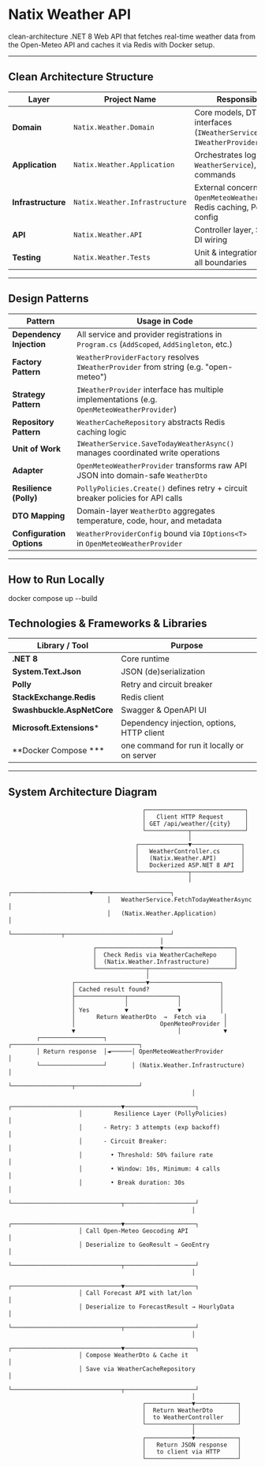 ﻿# Natix Weather API

clean-architecture .NET 8 Web API that fetches real-time weather data from the Open-Meteo API and caches it via Redis with Docker setup.

---

## Clean Architecture Structure

| Layer            | Project Name                  | Responsibility |
|------------------|-------------------------------|----------------|
| **Domain**       | `Natix.Weather.Domain`        | Core models, DTOs, interfaces (`IWeatherService`, `IWeatherProvider`) |
| **Application**  | `Natix.Weather.Application`   | Orchestrates logic (e.g. `WeatherService`), queries, commands |
| **Infrastructure**| `Natix.Weather.Infrastructure`| External concerns: `OpenMeteoWeatherProvider`, Redis caching, Polly, config |
| **API**          | `Natix.Weather.API`           | Controller layer, Swagger, DI wiring |
| **Testing**      | `Natix.Weather.Tests`         | Unit & integration tests for all boundaries |

---

## Design Patterns

| Pattern                    | Usage in Code |
|---------------------------|---------------|
| **Dependency Injection**   | All service and provider registrations in `Program.cs` (`AddScoped`, `AddSingleton`, etc.) |
| **Factory Pattern**        | `WeatherProviderFactory` resolves `IWeatherProvider` from string (e.g. "open-meteo") |
| **Strategy Pattern**       | `IWeatherProvider` interface has multiple implementations (e.g. `OpenMeteoWeatherProvider`) |
| **Repository Pattern**     | `WeatherCacheRepository` abstracts Redis caching logic |
| **Unit of Work**           | `IWeatherService.SaveTodayWeatherAsync()` manages coordinated write operations |
| **Adapter**                | `OpenMeteoWeatherProvider` transforms raw API JSON into domain-safe `WeatherDto` |
| **Resilience (Polly)**     | `PollyPolicies.Create()` defines retry + circuit breaker policies for API calls |
| **DTO Mapping**            | Domain-layer `WeatherDto` aggregates temperature, code, hour, and metadata |
| **Configuration Options**  | `WeatherProviderConfig` bound via `IOptions<T>` in `OpenMeteoWeatherProvider` |

---


## How to Run Locally

docker compose up --build


## Technologies & Frameworks & Libraries

| Library / Tool             | Purpose                                       |
|----------------------------|-----------------------------------------------|
| **.NET 8**                 | Core runtime                                  |
| **System.Text.Json**       | JSON (de)serialization                        |
| **Polly**                  | Retry and circuit breaker                     |
| **StackExchange.Redis**    | Redis client                                  |
| **Swashbuckle.AspNetCore** | Swagger & OpenAPI UI                          |
| **Microsoft.Extensions***  | Dependency injection, options, HTTP client    |
| **Docker Compose ***       | one command for run it locally or on server   |


---

## System Architecture Diagram

```plaintext
                                      ┌────────────────────────────┐
                                      │   Client HTTP Request      │
                                      │ GET /api/weather/{city}    │
                                      └────────────┬───────────────┘
                                                   │
                                    ┌──────────────▼──────────────┐
                                    │   WeatherController.cs      │
                                    │   (Natix.Weather.API)       │    
                                    │   Dockerized ASP.NET 8 API  │ 
                                    └──────────────┬──────────────┘
                                                   │
                            ┌──────────────────────▼──────────────────────┐
                            │   WeatherService.FetchTodayWeatherAsync     │
                            │   (Natix.Weather.Application)               │
                            └──────────────┬──────────────────────────────┘
                                           │
                        ┌──────────────────▼────────────────────┐
                        │  Check Redis via WeatherCacheRepo     │
                        │  (Natix.Weather.Infrastructure)       │
                        └──────────────┬────────────────────────┘
                                       │
                  ┌────────────────────▼────────────────────┐
                  │ Cached result found?                    │
                  ├──────────────┬──────────────┐           │
                  │              │              │           │
                  │ Yes          ▼              ▼           │
                  │      Return WeatherDto  →  Fetch via     │
                  │                        OpenMeteoProvider │
                  ▼                             │            ▼
        ┌──────────────────┐       ┌────────────────────────────────────┐
        │ Return response  │◄──────│ OpenMeteoWeatherProvider           │
        └──────────────────┘       │ (Natix.Weather.Infrastructure)     │
                                   └─────────────────┬──────────────────┘
                                                    │
                    ┌───────────────────────────────▼────────────────────┐
                    │         Resilience Layer (PollyPolicies)           │
                    │      - Retry: 3 attempts (exp backoff)             │
                    │      - Circuit Breaker:                            │
                    │        • Threshold: 50% failure rate               │
                    │        • Window: 10s, Minimum: 4 calls             │
                    │        • Break duration: 30s                       │
                    └───────────────────────────────┬────────────────────┘
                                                    │
                    ┌───────────────────────────────▼────────────────────┐
                    │ Call Open-Meteo Geocoding API                      │
                    │ Deserialize to GeoResult → GeoEntry               │
                    └───────────────────────────────┬────────────────────┘
                                                    │
                    ┌───────────────────────────────▼────────────────────┐
                    │ Call Forecast API with lat/lon                     │
                    │ Deserialize to ForecastResult → HourlyData         │
                    └───────────────────────────────┬────────────────────┘
                                                    │
                    ┌───────────────────────────────▼────────────────────┐
                    │ Compose WeatherDto & Cache it                      │
                    │ Save via WeatherCacheRepository                    │
                    └───────────────────────────────┬────────────────────┘
                                                    │
                                      ┌─────────────▼────────────┐
                                      │  Return WeatherDto       │
                                      │  to WeatherController    │
                                      └─────────────┬────────────┘
                                                    │
                                      ┌─────────────▼────────────┐
                                      │   Return JSON response   │
                                      │   to client via HTTP     │
                                      └──────────────────────────┘
